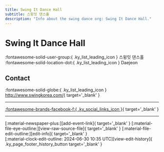 ```yaml
---
title: Swing It Dance Hall
subtitle: 스윙잇 댄스홀
description: "Info about the swing dance org: Swing It Dance Hall."
---
```


# Swing It Dance Hall

:fontawesome-solid-user-group:{ .ky_list_leading_icon } 스윙잇 댄스홀  
:fontawesome-solid-location-dot:{ .ky_list_leading_icon } Daejeon  


## Contact

:fontawesome-solid-globe:{ .ky_list_leading_icon } <http://www.swingkorea.com/>{ target='_blank' }  

---

 [:fontawesome-brands-facebook-f:{ .ky_social_links_icon }](https://www.facebook.com/swingitdancehalldaejeon){ target='_blank' }

---

<div class="ky_page_footer" markdown>
<div class="ky_page_footer_trailing" markdown="span">
[:material-newspaper-plus:][add-event-link]{ target='_blank' }
[:material-file-eye-outline:][view-raw-source-file]{ target='_blank' }
[:material-file-edit-outline:][edit-info]{ target='_blank' }
</div>
<div class="ky_page_footer_leading" markdown="span">
[:material-clock-edit-outline: 2024-06-30 10:35 UTC][view-edit-history]{ .ky_page_footer_history_button target='_blank' }
</div>
</div>

[add-event-link]: https://github.com/swingdance/events/issues/new?assignees=&labels=add+event&projects=&template=02-add_entity.yml&title=%5Bkr%5D%20%3CName%3E&region=kr&province=Daejeon&city=Daejeon&org_id=swing-it-dance-hall "Add Event"
[view-raw-source-file]: https://github.com/swingdance/orgs/blob/main/kr/swing-it-dance-hall.json "View Raw Source File"
[edit-info]: https://github.com/swingdance/orgs/issues/new?assignees=&labels=update+org&projects=&template=03-update_entity.yml&title=%5Bkr%5D%20Swing%20It%20Dance%20Hall&region=kr&id=swing-it-dance-hall&name=Swing%20It%20Dance%20Hall "Edit Info"

[view-edit-history]: https://github.com/swingdance/orgs/commits/main/kr/swing-it-dance-hall.json "View Edit History"
